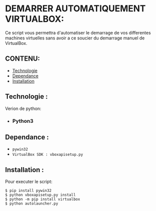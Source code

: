 # DEMARRER AUTOMATIQUEMENT VIRTUALBOX:
Ce script vous permettra d'automatiser le demarrage de vos differentes machines virtuelles sans avoir a ce soucier du demarrage manuel de VirtualBox.

## CONTENU:
* [Technologie](#Technologie)
* [Dependance](#Dependances)
* [Installation](#Installation)

## Technologie :
Verion de python:
- ### Python3

## Dependance :
- `pywin32`
- `VirtualBox SDK : vboxapisetup.py`

## Installation :

Pour executer le script:
```
$ pip install pywin32
$ python vboxapisetup.py install
$ python -m pip install virtualbox
$ python autolauncher.py
```
